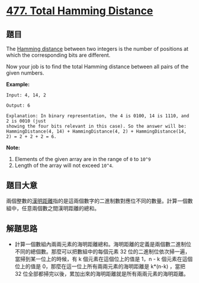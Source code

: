 # [477. Total Hamming Distance](https://leetcode.com/problems/total-hamming-distance/)


## 題目

The [Hamming distance](https://en.wikipedia.org/wiki/Hamming_distance) between two integers is the number of positions at which the corresponding bits are different.

Now your job is to find the total Hamming distance between all pairs of the given numbers.

**Example:**

    Input: 4, 14, 2
    
    Output: 6
    
    Explanation: In binary representation, the 4 is 0100, 14 is 1110, and 2 is 0010 (just
    showing the four bits relevant in this case). So the answer will be:
    HammingDistance(4, 14) + HammingDistance(4, 2) + HammingDistance(14, 2) = 2 + 2 + 2 = 6.

**Note:**

1. Elements of the given array are in the range of `0` to `10^9`
2. Length of the array will not exceed `10^4`.


## 題目大意

兩個整數的[漢明距離](https://baike.baidu.com/item/%E6%B1%89%E6%98%8E%E8%B7%9D%E7%A6%BB/475174?fr=aladdin)指的是這兩個數字的二進制數對應位不同的數量。計算一個數組中，任意兩個數之間漢明距離的總和。


## 解題思路

- 計算一個數組內兩兩元素的海明距離總和。海明距離的定義是兩個數二進制位不同的總個數。那麼可以把數組中的每個元素 32 位的二進制位依次掃一遍，當掃到某一位上的時候，有 k 個元素在這個位上的值是 1，n - k 個元素在這個位上的值是 0，那麼在這一位上所有兩兩元素的海明距離是 k*(n-k) ，當把 32 位全部都掃完以後，累加出來的海明距離就是所有兩兩元素的海明距離。

